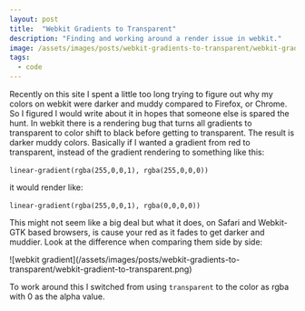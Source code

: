 ```yaml
---
layout: post
title:  "Webkit Gradients to Transparent"
description: "Finding and working around a render issue in webkit."
image: /assets/images/posts/webkit-gradients-to-transparent/webkit-gradient-to-transparent.png
tags:
  - code
---
```


<span class="first-letter">R</span>ecently on this site I spent a little too long trying to figure out why my colors on webkit were darker and muddy compared to Firefox, or Chrome. So I figured I would write about it in hopes that someone else is spared the hunt. In webkit there is a rendering bug that turns all gradients to transparent to color shift to black before getting to transparent. The result is darker muddy colors. Basically if I wanted a gradient from red to transparent, instead of the gradient rendering to something like this:

`linear-gradient(rgba(255,0,0,1), rgba(255,0,0,0))`

it would render like:

`linear-gradient(rgba(255,0,0,1), rgba(0,0,0,0))`

This might not seem like a big deal but what it does, on Safari and Webkit-GTK based browsers, is cause your red as it fades to get darker and muddier. Look at the difference when comparing them side by side:

<section class="constrained" markdown="1">
  ![webkit gradient](/assets/images/posts/webkit-gradients-to-transparent/webkit-gradient-to-transparent.png)
</section>

To work around this I switched from using `transparent` to the color as rgba with 0 as the alpha value.
